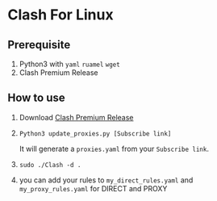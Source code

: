 # Clash For Linux

## Prerequisite
1. Python3 with `yaml` `ruamel` `wget`
2. Clash Premium Release

## How to use
1. Download [Clash Premium Release](https://github.com/Dreamacro/clash/releases/tag/premium)
2. `Python3 update_proxies.py [Subscribe link]`
   
   It will generate a `proxies.yaml` from your `Subscribe link`.
3. `sudo ./Clash -d .`

4. you can add your rules to `my_direct_rules.yaml` and `my_proxy_rules.yaml` for DIRECT and PROXY